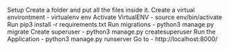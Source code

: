 
Setup
Create a folder and put all the files inside it.
Create a virtual environtment - virtualenv env
Activate VirtualENV - source env/bin/activate
Run pip3 install -r requirements.txt
Run migrations - python3 manage.py migrate
Create superuser - python3 manage.py createsuperuser
Run the Application - python3 manage.py runserver
Go to - http://localhost:8000/
